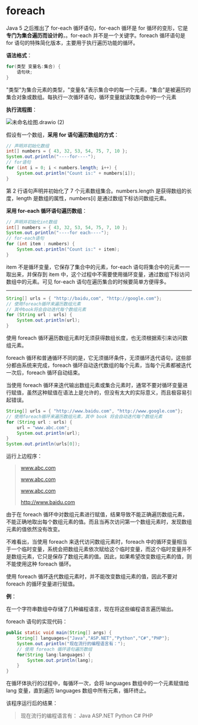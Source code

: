 # foreach

 Java 5 之后推出了 for-each 循环语句，for-each 循环是 for 循环的变形，它是**专门为集合遍历而设计的**，。for-each 并不是一个关键字。foreach 循环语句是 for 语句的特殊简化版本，主要用于执行遍历功能的循环。

**语法格式**：

```java
for(类型 变量名:集合) {
    语句块;
}
```

"类型"为集合元素的类型，"变量名"表示集合中的每一个元素，"集合"是被遍历的集合对象或数组。每执行一次循环语句，循环变量就读取集合中的一个元素

**执行流程图**：

![未命名绘图.drawio (2)](https://cdn.jsdelivr.net/gh/letengzz/Two-C@main/img/Java/202209161606317.png)

假设有一个数组，**采用 for 语句遍历数组的方式**：

```java
// 声明并初始化数组
int[] numbers = { 43, 32, 53, 54, 75, 7, 10 };
System.out.println("----for----");
// for语句
for (int i = 0; i < numbers.length; i++) {    
    System.out.println("Count is:" + numbers[i]);
}
```

第 2 行语句声明并初始化了 7 个元素数组集合。numbers.length 是获得数组的长度，length 是数组的属性，numbers[i] 是通过数组下标访问数组元素。

**采用 for-each 循环语句遍历数组**：

```java 
// 声明并初始化int数组
int[] numbers = { 43, 32, 53, 54, 75, 7, 10 };
System.out.println("----for each----");
// for-each语句
for (int item : numbers) {
    System.out.println("Count is:" + item);
}
```

item 不是循环变量，它保存了集合中的元素，for-each 语句将集合中的元素一一取出来，并保存到 item 中，这个过程中不需要使用循环变量，通过数组下标访问数组中的元素。可见 for-each 语句在遍历集合的时候要简单方便得多。

------

```java 
String[] urls = { "http://baidu,com", "http://google.com"};
// 使用foreach循环来遍历数组元素
// 其中book将会自动迭代每个数组元素
for (String url : urls) {
    System.out.println(url);
}
```

使用 foreach 循环遍历数组元素时无须获得数组长度，也无须根据索引来访问数组元素。

foreach 循环和普通循环不同的是，它无须循环条件，无须循环迭代语句，这些部分都由系统来完成，foreach 循环自动迭代数组的每个元素，当每个元素都被迭代一次后，foreach 循环自动结束。

当使用 foreach 循环来迭代输出数组元素或集合元素时，通常不要对循环变量进行赋值，虽然这种赋值在语法上是允许的，但没有太大的实际意义，而且极容易引起错误。

```java
String[] urls = { "http://www.baidu.com", "http://www.google.com"};
// 使用foreach循环来遍历数组元素，其中 book 将会自动迭代每个数组元素
for (String url : urls) {
    url = "www.abc.com";
    System.out.println(url);
}
System.out.println(urls[0]);
```

运行上边程序：

> www.abc.com
>
> www.abc.com
>
> www.abc.com
>
> http://www.baidu.com

由于在 foreach 循环中对数组元素进行赋值，结果导致不能正确遍历数组元素，不能正确地取出每个数组元素的值。而且当再次访问第一个数组元素时，发现数组元素的值依然没有改变。

不难看出，当使用 foreach 来迭代访问数组元素时，foreach 中的循环变量相当于一个临时变量，系统会把数组元素依次赋给这个临时变量，而这个临时变量并不是数组元素，它只是保存了数组元素的值。因此，如果希望改变数组元素的值，则不能使用这种 foreach 循环。

使用 foreach 循环迭代数组元素时，并不能改变数组元素的值，因此不要对 foreach 的循环变量进行赋值。

**例**：

在一个字符串数组中存储了几种编程语言，现在将这些编程语言遍历输出。

foreach 语句的实现代码：

```Java
public static void main(String[] args) {    
    String[] languages={"Java","ASP.NET","Python","C#","PHP"};    
    System.out.println("现在流行的编程语言有：");    
    // 使用 foreach 循环语句遍历数组    
    for(String lang:languages) {        
        System.out.println(lang);    
    }
}
```

在循环体执行的过程中，每循环一次，会将 languages 数组中的一个元素赋值给 lang 变量，直到遍历 languages 数组中所有元素，循环终止。

该程序运行后的结果：

> 现在流行的编程语言有：
> Java
> ASP.NET
> Python
> C#
> PHP